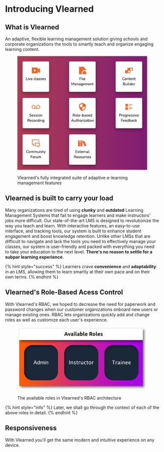 # Introducing Vlearned

## What is Vlearned

An adaptive, flexible learning management solution giving schools and corporate organizations the tools to smartly teach and organize engaging learning content.

<figure><img src="../.gitbook/assets/Screenshot 2022-12-20 at 5.04.28 PM.png" alt="Feature in the Vlearned ecosystem"><figcaption><p>Vlearned's fully integrated suite of adaptive e-learning management features</p></figcaption></figure>

## Vlearned is built to carry your load

Many organizations are tired of using **clunky** and **outdated** Learning Management Systems that fail to engage learners and make instructors' jobs more difficult. Our state-of-the-art LMS is designed to revolutionize the way you teach and learn. With interactive features, an easy-to-use interface, and tracking tools, our system is built to enhance student engagement and boost knowledge retention. Unlike other LMSs that are difficult to navigate and lack the tools you need to effectively manage your classes, our system is user-friendly and packed with everything you need to take your education to the next level. **There's no reason to settle for a subpar learning experience**.

{% hint style="success" %}
Learners crave **convenience** and **adaptability** in an LMS, allowing them to learn smartly at their own pace and on their own terms.
{% endhint %}

## Vlearned's Role-Based Acess Control

With Vlearned's RBAC, we hoped to decrease the need for paperwork and password changes when our customer organizations onboard new users or manage existing ones. RBAC lets organizations quickly add and change roles as well as customize each user's experience.&#x20;

<figure><img src="../.gitbook/assets/Guide Book-roles.png" alt="Vlearned Available Roles"><figcaption><p>The available roles in Vlearned's RBAC architecture</p></figcaption></figure>

{% hint style="info" %}
Later, we shall go through the context of each of the above roles in detail.
{% endhint %}

## Responsiveness

With Vlearned you’ll get the same modern and intuitive experience on any device.
